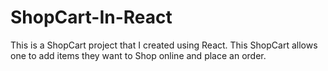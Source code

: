 # ShopCart-In-React
This is a ShopCart project that I created using React. This ShopCart allows one to add items they want to Shop online and place an order.
